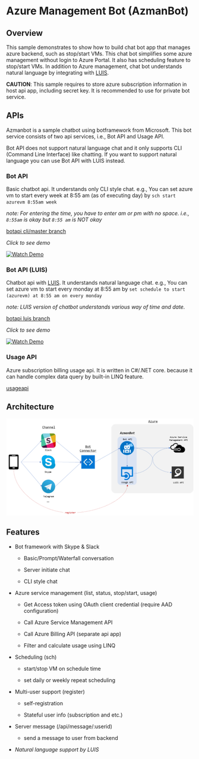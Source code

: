 # Azure Management Bot (AzmanBot)

## Overview

This sample demonstrates to show how to build chat bot app that manages azure backend, such as stop/start VMs.
This chat bot simplifies some azure management without login to Azure Portal. It also has scheduling feature to stop/start VMs.
In addition to Azure management, chat bot understands natural language by integrating with [LUIS](https://www.luis.ai).

**CAUTION**: This sample requires to store azure subscription information in host api app, including secret key. It is recommended to use for private bot service.

## APIs

Azmanbot is a sample chatbot using botframework from Microsoft. This bot service consists of two api services, i.e., Bot API and Usage API.

Bot API does not support natural language chat and it only supports CLI (Command Line Interface) like chatting. If you want to support natural language you can use Bot API with LUIS instead.

### Bot API

Basic chatbot api. It understands only CLI style chat. e.g., You can set azure vm to start every week at 8:55 am (as of executing day) by `sch start azurevm 8:55am week`

_note: For entering the time, you have to enter am or pm with no space. i.e., `8:55am` is okay but `8:55 am` is NOT okay_


[botapi cli/master branch](https://github.com/iljoong/azmanbot/tree/cli/botapi)

_Click to see demo_

[![Watch Demo](https://img.youtube.com/vi/2dUxRE5sy0E/0.jpg)](https://youtu.be/2dUxRE5sy0E)

### Bot API (LUIS)

Chatbot api with [LUIS](https://www.luis.ai). It understands natural language chat. e.g., You can set azure vm to start every monday at 8:55 am by `set schedule to start (azurevm) at 8:55 am on every monday`

_note: LUIS version of chatbot understands various way of time and date._

[botapi luis branch](https://github.com/iljoong/azmanbot/tree/luis/botapi)

_Click to see demo_

[![Watch Demo](https://img.youtube.com/vi/pgbrDQFqMDc/0.jpg)](https://youtu.be/pgbrDQFqMDc)

### Usage API

Azure subscription billing usage api. It is written in C#/.NET core. because it can handle complex data query by built-in LINQ feature.

[usageapi](./usageapi)

## Architecture

![Azmanbot Architecture](./asset/azmanbot_arch.png)

## Features

* Bot framework with Skype & Slack

    * Basic/Prompt/Waterfall conversation

    * Server initiate chat

    * CLI style chat

* Azure service management (list, status, stop/start, usage)

    * Get Access token using OAuth client credential (require AAD configuration)

    * Call Azure Service Management API

    * Call Azure Billing API (separate api app)

    * Filter and calculate usage using LINQ

* Scheduling (sch)

    * start/stop VM on schedule time

    * set daily or weekly repeat scheduling

* Multi-user support (register)

    * self-registration

    * Stateful user info (subscription and etc.)

* Server message (/api/message/:userid)

    * send a message to user from backend 

* _Natural language support by LUIS_



